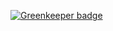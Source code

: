 

[![Greenkeeper badge](https://badges.greenkeeper.io/rollymaduk/collapsible-tab-header.svg)](https://greenkeeper.io/)